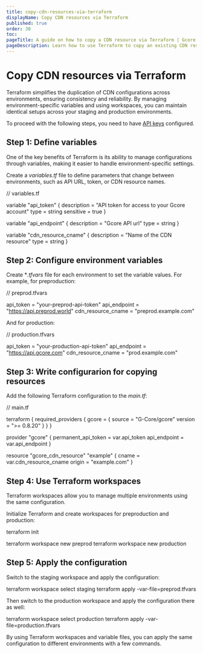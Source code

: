 ```yaml
---
title: copy-cdn-resources-via-terraform
displayName: Copy CDN resources via Terraform
published: true
order: 30
toc:
pageTitle: A guide on how to copy a CDN resource via Terraform | Gcore
pageDescription: Learn how to use Terraform to copy an existing CDN resource.
---
```

# Copy CDN resources via Terraform 

Terraform simplifies the duplication of CDN configurations across environments, ensuring consistency and reliability. By managing environment-specific variables and using workspaces, you can maintain identical setups across your staging and production environments.

<alert-element type="tip" title="Tip">
 
To proceed with the following steps, you need to have <a href="https://gcore.com/docs/account-settings/create-use-or-delete-a-permanent-api-token#create-a-permanent-api-token" target="_blank">API keys</a> configured. 
 
</alert-element>

## Step 1: Define variables

One of the key benefits of Terraform is its ability to manage configurations through variables, making it easier to handle environment-specific settings. 

Create a *variables.tf* file to define parameters that change between environments, such as API URL, token, or CDN resource names. 

<code-block>

// variables.tf
 
variable "api_token" {
  description = "API token for access to your Gcore account"
  type        = string
  sensitive   = true
}
 
variable "api_endpoint" {
  description = "Gcore API url"
  type        = string
}
 
variable "cdn_resource_cname" {
  description = "Name of the CDN resource"
  type        = string
}

</code-block>

## Step 2: Configure environment variables 

Create **.tfvars* file for each environment to set the variable values. For example, for preproduction:

<code-block>

// preprod.tfvars
 
api_token          = "your-preprod-api-token"
api_endpoint       = "https://api.preprod.world"
cdn_resource_cname = "preprod.example.com"

</code-block>

And for production:

<code-block>

// production.tfvars
 
api_token          = "your-production-api-token"
api_endpoint       = "https://api.gcore.com"
cdn_resource_cname = "prod.example.com"

</code-block>

## Step 3: Write configurarion for copying resources 

Add the following Terraform configuration to the *main.tf*:

<code-block>

// main.tf
 
terraform {
  required_providers {
    gcore = {
      source  = "G-Core/gcore"
      version = ">= 0.8.20"
    }
  }
}
 
provider "gcore" {
  permanent_api_token = var.api_token
  api_endpoint = var.api_endpoint
}
 
 
resource "gcore_cdn_resource" "example" {
  cname  = var.cdn_resource_cname
  origin = "example.com"
}

</code-block>

## Step 4: Use Terraform workspaces

Terraform workspaces allow you to manage multiple environments using the same configuration. 

Initialize Terraform and create workspaces for preproduction and production: 

<code-block>

terraform init
 
terraform workspace new preprod
terraform workspace new production

</code-block>

## Step 5: Apply the configuration 

Switch to the staging workspace and apply the configuration:

<code-block>

terraform workspace select staging
terraform apply -var-file=preprod.tfvars

</code-block>

Then switch to the production workspace and apply the configuration there as well: 

<code-block>

terraform workspace select production
terraform apply -var-file=production.tfvars

</code-block>

By using Terraform workspaces and variable files, you can apply the same configuration to different environments with a few commands.